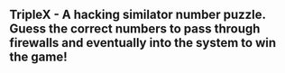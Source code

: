 ## TripleX - A hacking similator number puzzle. Guess the correct numbers to pass through firewalls and eventually into the system to win the game!
